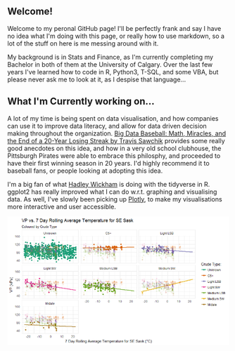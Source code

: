## Welcome!

Welcome to my peronal GitHub page! I'll be perfectly frank and say I have no idea what I'm doing with this page, or really how to use markdown, so a lot of the stuff on here is me messing around with it. 

My background is in Stats and Finance, as I'm currently completing my Bachelor in both of them at the University of Calgary. Over the last few years I've learned how to code in R, Python3, T-SQL, and some VBA, but please never ask me to look at it, as I despise that language...

## What I'm Currently working on...

A lot of my time is being spent on data visualisation, and how companies can use it to improve data literacy, and allow for data driven decision making throughout the organization. [Big Data Baseball: Math, Miracles, and the End of a 20-Year Losing Streak by Travis Sawchik](http://www.goodreads.com/book/show/22895690-big-data-baseball "Big Data Baseball: Math, Miracles, and the End of a 20-Year Losing Streak") provides some really good anecdotes on this idea, and how in a very old school clubhouse, the Pittsburgh Pirates were able to embrace this philosphy, and proceeded to have their first winning season in 20 years. I'd highly recommend it to baseball fans, or people looking at adopting this idea.

I'm a big fan of what [Hadley Wickham](https://github.com/hadley) is doing with the tidyverse in R. ggplot2 has really improved what I can do w.r.t. graphing and visualising data. As well, I've slowly been picking up [Plotly](https://plot.ly/), to make my visualisations more interactive and user accessible.

<img src="/VP_Temp_Crude ScatterPlot.png" align="middle" />
